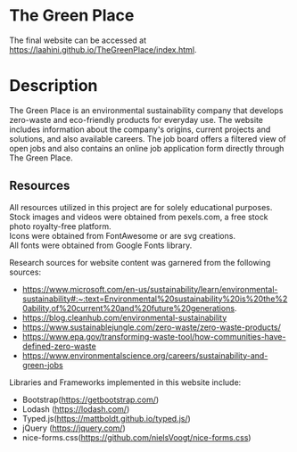 # The Green Place
The final website can be accessed at https://laahini.github.io/TheGreenPlace/index.html.  
# Description
The Green Place is an environmental sustainability company that develops zero-waste and eco-friendly products for everyday use. The website includes information about the company's origins, current projects and solutions, and also available careers. The job board offers a filtered view of open jobs and also contains an online job application form directly through The Green Place.  
## Resources
All resources utilized in this project are for solely educational purposes.  
Stock images and videos were obtained from pexels.com, a free stock photo royalty-free platform.  
Icons were obtained from FontAwesome or are svg creations.  
All fonts were obtained from Google Fonts library.

Research sources for website content was garnered from the following sources:
- https://www.microsoft.com/en-us/sustainability/learn/environmental-sustainability#:~:text=Environmental%20sustainability%20is%20the%20ability,of%20current%20and%20future%20generations.
- https://blog.cleanhub.com/environmental-sustainability
- https://www.sustainablejungle.com/zero-waste/zero-waste-products/
- https://www.epa.gov/transforming-waste-tool/how-communities-have-defined-zero-waste
- https://www.environmentalscience.org/careers/sustainability-and-green-jobs

Libraries and Frameworks implemented in this website include:
- Bootstrap(https://getbootstrap.com/)
- Lodash (https://lodash.com/)
- Typed.js(https://mattboldt.github.io/typed.js/)
- jQuery (https://jquery.com/)
- nice-forms.css(https://github.com/nielsVoogt/nice-forms.css)
